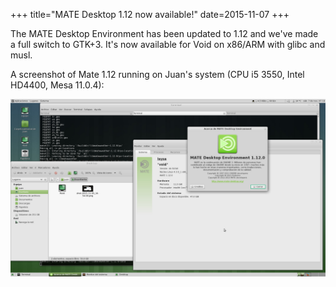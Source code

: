 +++
title="MATE Desktop 1.12 now available!"
date=2015-11-07
+++

The MATE Desktop Environment has been updated to 1.12 and we've made a full switch
to GTK+3. It's now available for Void on x86/ARM with glibc and musl.

A screenshot of Mate 1.12 running on Juan's system (CPU i5 3550, Intel HD4400, Mesa 11.0.4):

[![mate-1.12](mate-1.12.jpg "mate-1.12")](mate-1.12.jpg)
